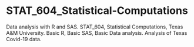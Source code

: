 # STAT_604_Statistical-Computations
Data analysis with R and SAS. STAT_604, Statistical Computations, Texas A&amp;M University. Basic R, Basic SAS, Basic Data analysis. Analysis of Texas Covid-19 data.
